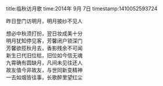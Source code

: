 title:临秋访月歌
time:2014年 9月 7日
timestamp:1410052593724

昨日登门访明月，明月披纱不见人<div>想必中秋须打扮，翌日妆成美十分</div><div>明月犹知停见客，芳馨闭户锁深门</div><div>芳馨欲揽秋月去，香影残余不可闻</div><div>新生已代旧位枯，旧位如今信无魂</div><div>九霄确有圆缺月，凡间未见往还人</div><div>故友值今非故友，与世同新变精神</div><div>一去如烟皆往事，长歌醉里望红尘</div>